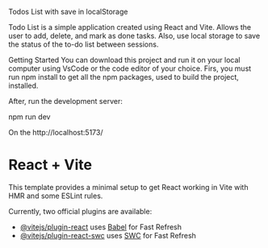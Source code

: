 Todos List with save in localStorage

Todo List is a simple application created using React and Vite. Allows the user to add, delete, and mark as done tasks. Also, use local storage to save the status of the to-do list between sessions.

Getting Started
You can download this project and run it on your local computer using VsCode or the code editor of your choice. Firs, you must run npm install to get all the npm packages, used to build the project, installed.

After, run the development server:

npm run dev

On the http://localhost:5173/

# React + Vite

This template provides a minimal setup to get React working in Vite with HMR and some ESLint rules.

Currently, two official plugins are available:

-   [@vitejs/plugin-react](https://github.com/vitejs/vite-plugin-react/blob/main/packages/plugin-react/README.md) uses [Babel](https://babeljs.io/) for Fast Refresh
-   [@vitejs/plugin-react-swc](https://github.com/vitejs/vite-plugin-react-swc) uses [SWC](https://swc.rs/) for Fast Refresh
